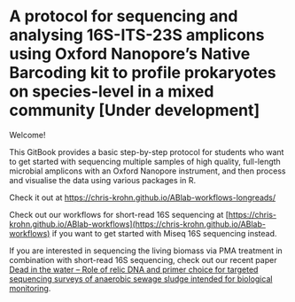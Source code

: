 # A protocol for sequencing and analysing 16S-ITS-23S amplicons using Oxford Nanopore’s Native Barcoding kit to profile prokaryotes on species-level in a mixed community [Under development]

Welcome! 

This GitBook provides a basic step-by-step protocol for students who want to get started with sequencing multiple samples of high quality, full-length microbial amplicons with an Oxford Nanopore instrument, and then process and visualise the data using various packages in R.

Check it out at https://chris-krohn.github.io/ABlab-workflows-longreads/

Check out our workflows for short-read 16S sequencing at [https://chris-krohn.github.io/ABlab-workflows](https://chris-krohn.github.io/ABlab-workflows) if you want to get started with Miseq 16S sequencing instead.  

If you are interested in sequencing the living biomass via PMA treatment in combination with short-read 16S sequencing, check out our recent paper [Dead in the water – Role of relic DNA and primer choice for targeted sequencing surveys of anaerobic sewage sludge intended for biological monitoring](https://doi.org/10.1016/j.watres.2024.121354). 



